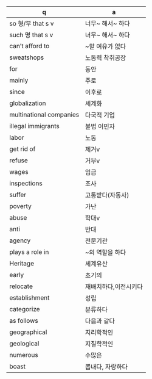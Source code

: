 q | a
---|---
so 형/부 that s v	| 너무~ 해서~ 하다
such 명 that s v	| 너무~ 해서~ 하다
can’t afford to	| ~할 여유가 없다
sweatshops	| 노동력 착취공장
for	| 동안
mainly	| 주로
since	| 이후로
globalization	| 세계화
multinational companies	| 다국적 기업
illegal immigrants	| 불법 이민자
labor	| 노동
get rid of	| 제거v
refuse	| 거부v
wages	| 임금
inspections	| 조사
suffer	| 고통받다(자동사)
poverty	| 가난
abuse	| 학대v
anti	| 반대
agency	| 전문기관
plays a role in	| ~의 역할을 하다
Heritage	| 세계유산
early	| 초기의
relocate	| 재배치하다,이전시키다
establishment	| 성립
categorize	| 분류하다
as follows	| 다음과 같다
geographical	| 지리학적인
geological	| 지질학적인
numerous	| 수많은
boast	| 뽑내다, 자랑하다